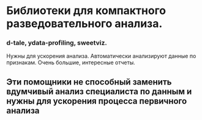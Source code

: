 # Библиотеки для компактного разведовательного анализа.
### d-tale, ydata-profiling, sweetviz.
Нужны для ускорения анализа. Автоматически анализируют данные по признакам. Очень большие, интересные отчеты.
## Эти помощники не способный заменить вдумчивый анализ специалиста по данным и нужны для ускорения процесса первичного анализа

